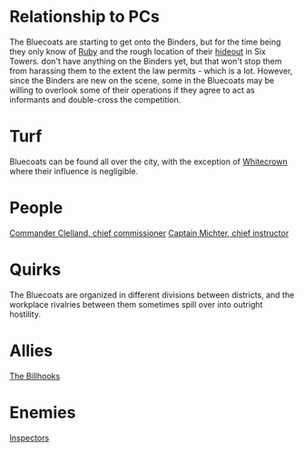 <!-- TITLE: Bluecoats -->
<!-- SUBTITLE: The meanest gang in Duskwall -->

# Relationship to PCs
The Bluecoats are starting to get onto the Binders, but for the time being they only know of [Ruby](ruby) and the rough location of their [hideout](prichardsbooks) in Six Towers.
don't have anything on the Binders yet, but that won't stop them from harassing them to the extent the law permits - which is a lot.
However, since the Binders are new on the scene, some in the Bluecoats may be willing to overlook some of their operations if they agree to act as informants and double-cross the competition.
# Turf
Bluecoats can be found all over the city, with the exception of [Whitecrown](whitecrown) where their influence is negligible.
# People
[Commander Clelland, chief commissioner](clelland)
[Captain Michter, chief instructor](michter)
# Quirks
The Bluecoats are organized in different divisions between districts, and the workplace rivalries between them sometimes spill over into outright hostility.
# Allies
[The Billhooks](billhooks)
# Enemies
[Inspectors](inspectors)